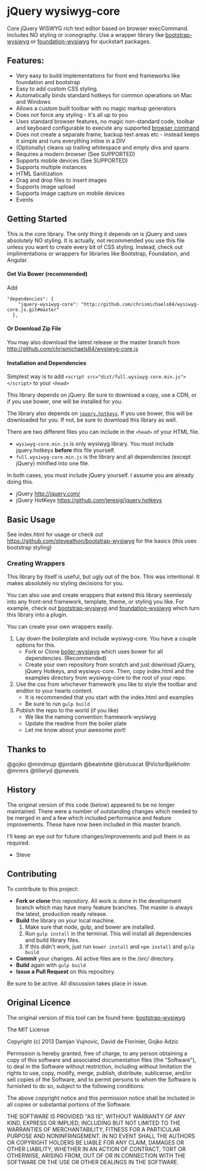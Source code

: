 # jQuery wysiwyg-core
Core jQuery WISWYG rich text editor based on browser execCommand. Includes NO styling or iconography.
Use a wrapper library like [bootstrap-wysiwyg]() or [foundation-wysiwyg]() for quckstart packages.

## Features:
  * Very easy to build implementations for front end frameworks like foundation and bootstrap
  * Easy to add custom CSS styling.
  * Automatically binds standard hotkeys for common operations on Mac and Windows
  * Allows a custom built toolbar with no magic markup generators
  * Does not force any styling - it's all up to you
  * Uses standard browser features, no magic non-standard code, toolbar and keyboard configurable to execute any supported [browser command](https://developer.mozilla.org/en/docs/Rich-Text_Editing_in_Mozilla)
  * Does not create a separate frame, backup text areas etc - instead keeps it simple and runs everything inline in a DIV
  * (Optionally) cleans up trailing whitespace and empty divs and spans
  * Requires a modern browser (See SUPPORTED)
  * Supports mobile devices (See SUPPORTED)
  * Supports multiple instances
  * HTML Sanitization
  * Drag and drop files to insert images
  * Supports image upload
  * Supports image capture on mobile devices
  * Events

## Getting Started
This is the core library. The only thing it depends on is jQuery and uses absolutely NO styling.
It is actually, not recommended you use this file unless you want to create every bit of CSS styling.
Instead, check out implimentations or wrappers for libraries like Bootstrap, Foundation, and Angular.

#### Get Via Bower (recommended)
Add 
```
"dependencies": {
    "jquery-wysiwyg-core": "http://github.com/chrismichaels84/wysiwyg-core.js.git#master"
  },
```

#### Or Download Zip File
You may also download the latest release or the master branch from http://github.com/chrismichaels84/wysiwyg-core.js

#### Installation and Dependencies
Simplest way is to add `<script src="dist/full.wysiwyg-core.min.js"></script>` to your `<head>`

This library depends on jQuery. Be sure to download a copy, use a CDN, or if you use bower, one will be installed for you.

The library also depends on [`jquery.hotkeys`](https://github.com/jeresig/jquery.hotkeys). If you use bower, this will be downloaded for you. If not, be sure to download this library as well.

There are two different files you can include in the `<head>` of your HTML file.
 * `wysiwyg-core.min.js` is only wysiwyg library. You must include jquery.hotkeys **before** this file yourself.
 * `full.wysiwyg-core.min.js` is the library and all dependencies (except jQuery) minified into one file.

In both cases, you must include jQuery yourself. I assume you are already doing this.

* jQuery http://jquery.com/
* jQuery HotKeys https://github.com/jeresig/jquery.hotkeys

## Basic Usage
See index.html for usage or check out https://github.com/steveathon/bootstrap-wysiwyg for the basics (this uses bootstrap styling)

### Creating Wrappers
This library by itself is useful, but ugly out of the box. This was intentional. It makes absolutely no styling decisions for you.

You can also use and create wrappers that extend this library seemlessly into any front-end framework, template, theme, or styling you like. For example, check out
[bootstrap-wysiwyg]() and [foundation-wysiwyg]() which turn this library into a plugin.

You can create your own wrappers easily.
  1. Lay down the boilerplate and include wysiwyg-core. You have a couple options for this.
     * Fork or Clone [boiler-wysiwyg]() which uses bower for all dependencies. (Recommended)
     * Create your own repository from scratch and just download jQuery, jQuery Hotkeys, and wysiwys-core. Then, copy index.html and the examples directory from wysiwyg-core to the root of your repo.
  1. Use the css from whichever framework you like to style the toolbar and enditor to your hearts content.
     * It is recommended that you start with the index.html and examples
     * Be sure to run `gulp build`
  1. Publish the repo to the world (if you like)
     * We like the naming convention framework-wysiwyg
     * Update the readme from the boiler plate
     * Let me know about your awesome port!

Thanks to
------------
@gojko 					@mindmup			@jordanh
@beatnbite				@brutuscat			@VictorBjelkholm
@mrmrs 					@tilleryd 			@pnevels

History
------------
The original version of this code (below) appeared to be no longer maintained. There
were a number of outstanding changes which needed to be merged in and a few which
included performance and feature improvements. These have now been included in this
master branch.

I'll keep an eye out for future changes/improvements and pull them in as required.

- Steve

## Contributing
To contribute to this project:
  * **Fork or clone** this repository. All work is done in the development branch which may have many feature branches. The master is always the latest, production ready release.
  * **Build** the library on your local machine.
    1. Make sure that node, gulp, and bower are installed.
    2. Run `gulp install` in the terminal. This will install all dependencies and build library files.
    3. If this didn't work, just run `bower install` and `npm install` and `gulp build`
  * **Commit** your changes. All active files are in the /src/ directory.
  * **Build** again with `gulp build`
  * **Issue a Pull Request** on this repository.
  
Be sure to be active. All discussion takes place in issue.

Original Licence
------------

The original version of this tool can be found here:
[bootstrap-wysiwyg](https://github.com/mindmup/bootstrap-wysiwyg)

The MIT License

Copyright (c) 2013 Damjan Vujnovic, David de Florinier, Gojko Adzic

Permission is hereby granted, free of charge, to any person obtaining a copy of
this software and associated documentation files (the "Software"), to deal in
the Software without restriction, including without limitation the rights to
use, copy, modify, merge, publish, distribute, sublicense, and/or sell copies
of the Software, and to permit persons to whom the Software is furnished to do
so, subject to the following conditions:

The above copyright notice and this permission notice shall be included in all
copies or substantial portions of the Software.

THE SOFTWARE IS PROVIDED "AS IS", WITHOUT WARRANTY OF ANY KIND, EXPRESS OR
IMPLIED, INCLUDING BUT NOT LIMITED TO THE WARRANTIES OF MERCHANTABILITY,
FITNESS FOR A PARTICULAR PURPOSE AND NONINFRINGEMENT. IN NO EVENT SHALL THE
AUTHORS OR COPYRIGHT HOLDERS BE LIABLE FOR ANY CLAIM, DAMAGES OR OTHER
LIABILITY, WHETHER IN AN ACTION OF CONTRACT, TORT OR OTHERWISE, ARISING FROM,
OUT OF OR IN CONNECTION WITH THE SOFTWARE OR THE USE OR OTHER DEALINGS IN THE
SOFTWARE.